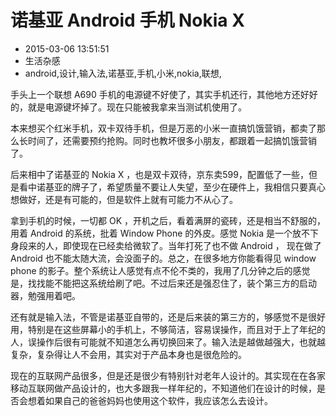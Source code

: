 # 诺基亚 Android 手机 Nokia X
- 2015-03-06 13:51:51
- 生活杂感
- android,设计,输入法,诺基亚,手机,小米,nokia,联想,

<!--markdown-->手头上一个联想 A690 手机的电源键不好使了，其实手机还行，其他地方还好好的，就是电源键坏掉了。现在只能被我拿来当测试机使用了。


<!--more-->


本来想买个红米手机，双卡双待手机，但是万恶的小米一直搞饥饿营销，都卖了那么长时间了，还需要预约抢购。同时也教坏很多小朋友，都跟着一起搞饥饿营销了。

后来相中了诺基亚的 Nokia X ，也是双卡双待，京东卖599，配置低了一些，但是看中诺基亚的牌子了，希望质量不要让人失望，至少在硬件上，我相信只要真心想做好，还是有可能的，但是软件上就有可能力不从心了。

拿到手机的时候，一切都 OK ，开机之后，看着满屏的瓷砖，还是相当不舒服的，用着 Android 的系统，批着 Window Phone 的外皮。感觉 Nokia 是一个放不下身段来的人，即使现在已经卖给微软了。当年打死了也不做 Android ， 现在做了 Android 也不能太随大流，会没面子的。总之，在很多地方你能看得见 window phone 的影子。整个系统让人感觉有点不伦不类的，我用了几分钟之后的感觉是，找找能不能把这系统给刷了吧。不过后来还是强忍住了，装个第三方的启动器，勉强用着吧。

还有就是输入法，不管是诺基亚自带的，还是后来装的第三方的，够感觉不是很好用，特别是在这些屏幕小的手机上，不够简洁，容易误操作，而且对于上了年纪的人，误操作后很有可能就不知道怎么再切换回来了。输入法是越做越强大，也就越复杂，复杂得让人不会用，其实对于产品本身也是很危险的。

现在的互联网产品很多，但是还是很少有特别针对老年人设计的。其实现在在各家移动互联网做产品设计的，也大多跟我一样年纪的，不知道他们在设计的时候，是否会想着如果自己的爸爸妈妈也使用这个软件，我应该怎么去设计。